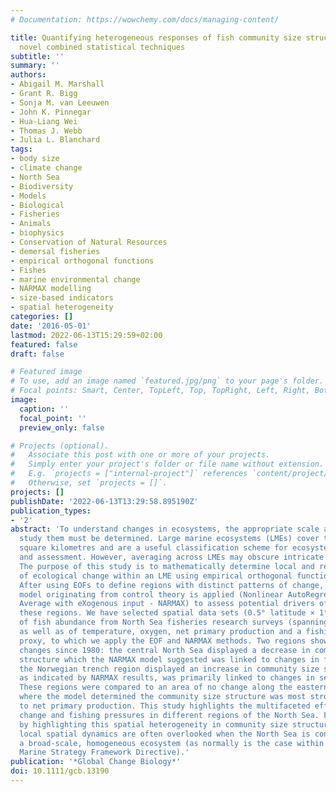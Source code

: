 ```yaml
---
# Documentation: https://wowchemy.com/docs/managing-content/

title: Quantifying heterogeneous responses of fish community size structure using
  novel combined statistical techniques
subtitle: ''
summary: ''
authors:
- Abigail M. Marshall
- Grant R. Bigg
- Sonja M. van Leeuwen
- John K. Pinnegar
- Hua-Liang Wei
- Thomas J. Webb
- Julia L. Blanchard
tags:
- body size
- climate change
- North Sea
- Biodiversity
- Models
- Biological
- Fisheries
- Animals
- biophysics
- Conservation of Natural Resources
- demersal fisheries
- empirical orthogonal functions
- Fishes
- marine environmental change
- NARMAX modelling
- size-based indicators
- spatial heterogeneity
categories: []
date: '2016-05-01'
lastmod: 2022-06-13T15:29:59+02:00
featured: false
draft: false

# Featured image
# To use, add an image named `featured.jpg/png` to your page's folder.
# Focal points: Smart, Center, TopLeft, Top, TopRight, Left, Right, BottomLeft, Bottom, BottomRight.
image:
  caption: ''
  focal_point: ''
  preview_only: false

# Projects (optional).
#   Associate this post with one or more of your projects.
#   Simply enter your project's folder or file name without extension.
#   E.g. `projects = ["internal-project"]` references `content/project/deep-learning/index.md`.
#   Otherwise, set `projects = []`.
projects: []
publishDate: '2022-06-13T13:29:58.895190Z'
publication_types:
- '2'
abstract: 'To understand changes in ecosystems, the appropriate scale at which to
  study them must be determined. Large marine ecosystems (LMEs) cover thousands of
  square kilometres and are a useful classification scheme for ecosystem monitoring
  and assessment. However, averaging across LMEs may obscure intricate dynamics within.
  The purpose of this study is to mathematically determine local and regional patterns
  of ecological change within an LME using empirical orthogonal functions (EOFs).
  After using EOFs to define regions with distinct patterns of change, a statistical
  model originating from control theory is applied (Nonlinear AutoRegressive Moving
  Average with eXogenous input - NARMAX) to assess potential drivers of change within
  these regions. We have selected spatial data sets (0.5° latitude × 1°longitude)
  of fish abundance from North Sea fisheries research surveys (spanning 1980-2008)
  as well as of temperature, oxygen, net primary production and a fishing pressure
  proxy, to which we apply the EOF and NARMAX methods. Two regions showed significant
  changes since 1980: the central North Sea displayed a decrease in community size
  structure which the NARMAX model suggested was linked to changes in fishing; and
  the Norwegian trench region displayed an increase in community size structure which,
  as indicated by NARMAX results, was primarily linked to changes in sea-bottom temperature.
  These regions were compared to an area of no change along the eastern Scottish coast
  where the model determined the community size structure was most strongly associated
  to net primary production. This study highlights the multifaceted effects of environmental
  change and fishing pressures in different regions of the North Sea. Furthermore,
  by highlighting this spatial heterogeneity in community size structure change, important
  local spatial dynamics are often overlooked when the North Sea is considered as
  a broad-scale, homogeneous ecosystem (as normally is the case within the political
  Marine Strategy Framework Directive).'
publication: '*Global Change Biology*'
doi: 10.1111/gcb.13190
---
```

